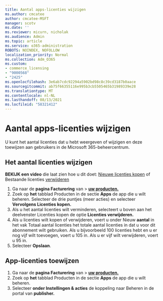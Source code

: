```yaml
---
title: Aantal apps-licenties wijzigen
ms.author: cmcatee
author: cmcatee-MSFT
manager: scotv
ms.date: ''
ms.reviewer: micurn, nicholak
ms.audience: Admin
ms.topic: article
ms.service: o365-administration
ROBOTS: NOINDEX, NOFOLLOW
localization_priority: Normal
ms.collection: Adm_O365
ms.custom:
- commerce_licensing
- "9000568"
- "2425"
ms.openlocfilehash: 3e6ab7cdc92294a5902bd98c8c39cd3187b0aace
ms.sourcegitcommit: ab75f66355116e995b3cb5505465b31989339e28
ms.translationtype: MT
ms.contentlocale: nl-NL
ms.lasthandoff: 08/13/2021
ms.locfileid: "58321412"
---
```

# <a name="change-app-license-quantity"></a>Aantal apps-licenties wijzigen

U kunt het aantal licenties dat u hebt weergeven of wijzigen en deze toewijzen aan gebruikers in de Microsoft 365-beheercentrum.

## <a name="to-change-license-quantity"></a>Het aantal licenties wijzigen

**BEKIJK een video** die laat zien hoe u dit doet: [Nieuwe licenties kopen](https://go.microsoft.com/fwlink/p/?linkid=2154857) of Bestaande licenties [verwijderen](https://go.microsoft.com/fwlink/p/?linkid=2154938)

1. Ga naar de **pagina Facturering** van  >  **[uw producten.](https://go.microsoft.com/fwlink/p/?linkid=842054)**
2. Zoek op **het** tabblad Producten in de sectie **Apps** de app die u wilt beheren. Selecteer de drie puntjes (meer acties) en selecteer **Vervolgens Licenties kopen.**
3. Als u het aantal licenties wilt verminderen, selecteert u boven aan het deelvenster Licenties kopen de optie **Licenties verwijderen.** 
4. Als u licenties wilt kopen of  verwijderen, voert u onder Nieuw **aantal** in het vak Totaal aantal licenties het totale aantal licenties in dat u voor dit abonnement wilt gebruiken. Als u bijvoorbeeld 100 licenties hebt en u er nog vijf wilt toevoegen, voert u 105 in. Als u er vijf wilt verwijderen, voert u 95 in.
5. Selecteer **Opslaan**.

## <a name="to-assign-app-licenses"></a>App-licenties toewijzen

1. Ga naar de **pagina Facturering** van  >  **[uw producten.](https://go.microsoft.com/fwlink/p/?linkid=842054)**
2. Zoek op **het** tabblad Producten in de sectie **Apps** de app die u wilt beheren.
3. Selecteer **onder Instellingen & acties** de koppeling naar Beheren in de portal van **publisher.**